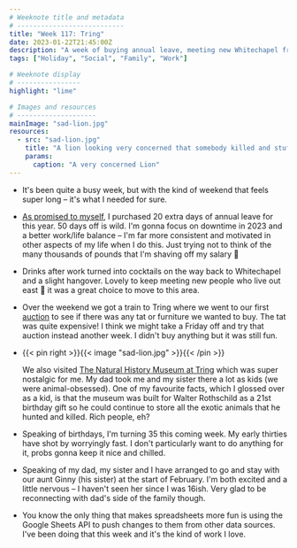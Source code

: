 ```yaml
---
# Weeknote title and metadata
# ---------------------------
title: "Week 117: Tring"
date: 2023-01-22T21:45:00Z
description: "A week of buying annual leave, meeting new Whitechapel friends, auctions, hundreds of taxidermy animals, looming birthdays, family plans, and spreadsheets."
tags: ["Holiday", "Social", "Family", "Work"]

# Weeknote display
# ----------------
highlight: "lime"

# Images and resources
# --------------------
mainImage: "sad-lion.jpg"
resources:
  - src: "sad-lion.jpg"
    title: "A lion looking very concerned that somebody killed and stuffed him"
    params:
      caption: "A very concerned Lion"
---
```


  * It's been quite a busy week, but with the kind of weekend that feels super long – it's what I needed for sure.

  * [As promised to myself](/weeknotes/114/), I purchased 20 extra days of annual leave for this year. 50 days off is wild. I'm gonna focus on downtime in 2023 and a better work/life balance – I'm far more consistent and motivated in other aspects of my life when I do this. Just trying not to think of the many thousands of pounds that I'm shaving off my salary :grimacing:

  * Drinks after work turned into cocktails on the way back to Whitechapel and a slight hangover. Lovely to keep meeting new people who live out east :tada: it was a great choice to move to this area.

  * Over the weekend we got a train to Tring where we went to our first [auction](https://tringmarketauctions.co.uk/) to see if there was any tat or furniture we wanted to buy. The tat was quite expensive! I think we might take a Friday off and try that auction instead another week. I didn't buy anything but it was still fun.

  * {{< pin right >}}{{< image "sad-lion.jpg" >}}{{< /pin >}}

    We also visited [The Natural History Museum at Tring](https://www.nhm.ac.uk/visit/tring.html) which was super nostalgic for me. My dad took me and my sister there a lot as kids (we were animal-obsessed). One of my favourite facts, which I glossed over as a kid, is that the museum was built for Walter Rothschild as a 21st birthday gift so he could continue to store all the exotic animals that he hunted and killed. Rich people, eh?

  * Speaking of birthdays, I'm turning 35 this coming week. My early thirties have shot by worryingly fast. I don't particularly want to do anything for it, probs gonna keep it nice and chilled.

  * Speaking of my dad, my sister and I have arranged to go and stay with our aunt Ginny (his sister) at the start of February. I'm both excited and a little nervous – I haven't seen her since I was 16ish. Very glad to be reconnecting with dad's side of the family though.

  * You know the only thing that makes spreadsheets more fun is using the Google Sheets API to push changes to them from other data sources. I've been doing that this week and it's the kind of work I love.
